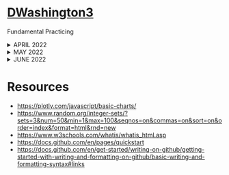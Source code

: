 # [DWashington3](https://github.com/DWashington3)
Fundamental Practicing 

<details><summary> APRIL 2022 </summary>  
<p>
  
  ### April 9th

**FOCUS: Begin to familiarize myself with HTML and JavaScript**

**TECHNOLOGIES: Plotly, HTML and JavaScript**

Tonight I decided to refocus on JS. I really have a million projects I want to explore but after taking almost a month off I need a refresher so that means getting back to the basics.
Today I played with plotly to create some plots:
- [x] Line Graph
- [x] Horizontal Bar Graph
- [x] Vertical Bar Graph
- [x] Scatter Plot
- [x] Pie Chart

I used Visual Studio as my environment and the Git Bash terminal to commit my work. 

**TROUBLESHOOTING** 
- I struggled to get the objects of the horizontal bar graph to show in my live browser. While inspecting I noted the element didn't show at all. I moved onto the next plot to determine if it was an issue with the JS file or HTML file. The same  occurred when I tried to generate my scatter plot. Thus it's an issue with my index.HTML. file. 

- RESOLVE: I made  a new <body> tag for each plot which was preventing them from rendering. I nested the plots all within one <body> tag. This successfully fixed my issue. 

#### Resources
- https://plotly.com/javascript/basic-charts/
- https://www.random.org/integer-sets/?sets=3&num=50&min=1&max=100&seqnos=on&commas=on&sort=on&order=index&format=html&rnd=new
- https://www.w3schools.com/whatis/whatis_html.asp
- https://docs.github.com/en/pages/quickstart
- https://docs.github.com/en/get-started/writing-on-github/getting-started-with-writing-and-formatting-on-github/basic-writing-and-formatting-syntax#links
  
Tomorrow's Goal
  
- [ ] Recreate these plots with Python in Jupyter Notebook
- [ ] I will note the data sets used, as they were randomly generated [Random.org](https://www.random.org/integer-sets/?sets=3&num=50&min=1&max=100&seqnos=on&commas=on&sort=on&order=index&format=html&rnd=new).
- [ ] I need to format my [github page](https://dwashington3.github.io/Daily_Practice/) but for now I have it lauched for daily tracking. 


  
  
### April 10th
  
</p>
</details>
  
<details><summary> MAY 2022 </summary>
  <p></p>
</details>
<details><summary> JUNE 2022 </summary>
  <p></p>
</details>

# Resources
- https://plotly.com/javascript/basic-charts/
- https://www.random.org/integer-sets/?sets=3&num=50&min=1&max=100&seqnos=on&commas=on&sort=on&order=index&format=html&rnd=new
- https://www.w3schools.com/whatis/whatis_html.asp
- https://docs.github.com/en/pages/quickstart
- https://docs.github.com/en/get-started/writing-on-github/getting-started-with-writing-and-formatting-on-github/basic-writing-and-formatting-syntax#links
